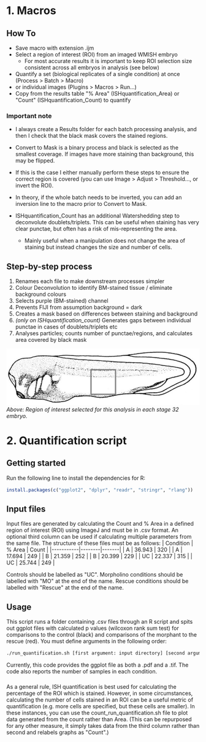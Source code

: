 # 1. Macros
## How To
- Save macro with extension .ijm
- Select a region of interest (ROI) from an imaged WMISH embryo
  - For most accurate results it is important to keep ROI selection size consistent across all embryos in analysis (see below)
- Quantify a set (biological replicates of a single condition) at once (Process > Batch > Macro)
- or individual images (Plugins > Macros > Run...)
- Copy from the results table "% Area" (ISHquantification_Area) or "Count" (ISHquantification_Count) to quantify

### **Important note**
- I always create a Results folder for each batch processing analysis, and then I check that the black mask covers the stained regions.
- Convert to Mask is a binary process and black is selected as the smallest coverage. If images have more staining than background, this may be flipped.
- If this is the case I either manually perform these steps to ensure the correct region is covered (you can use Image > Adjust > Threshold..., or invert the ROI).
- In theory, if the whole batch needs to be inverted, you can add an inversion line to the macro prior to Convert to Mask.

- ISHquantification_Count has an additional Watershedding step to deconvolute doublets/triplets. This can be useful when staining has very clear punctae, but often has a risk of mis-representing the area.
  - Mainly useful when a manipulation does not change the area of staining but instead changes the size and number of cells.


## Step-by-step process
1. Renames each file to make downstream processes simpler
2. Colour Deconvolution to identify BM-stained tissue / eliminate background colours
3. Selects purple (BM-stained) channel
4. Prevents FIJI from assumption background = dark
5. Creates a mask based on differences between staining and background
6. _(only on ISHquantification_count)_ Generates gaps between individual punctae in cases of doublets/triplets etc
7. Analyses particles; counts number of punctae/regions, and calculates area covered by black mask


![ROI example](/Macros/Example_ROI.jpg "ROI")  
_Above: Region of interest selected for this analysis in each stage 32 embryo._

# 2. Quantification script

## Getting started
Run the following line to install the dependencies for R:
```R
install.packages(c("ggplot2", "dplyr", "readr", "stringr", "rlang"))
```

## Input files
Input files are generated by calculating the Count and % Area in a defined region of interest (ROI) using ImageJ and must be in .csv format. An optional third column can be used if calculating multiple parameters from the same file.
The structure of these files must be as follows:
| Condition | % Area | Count |
|-----------|--------|-------|
| A         | 36.943 | 320   |
| A         | 17.694 | 249   |
| B         | 21.359 | 252   |
| B         | 20.399 | 229   |
| UC        | 22.337 | 315   |
| UC        | 25.744 | 249   |

Controls should be labelled as "UC". Morpholino conditions should be labelled with "MO" at the end of the name. Rescue conditions should be labelled with "Rescue" at the end of the name.
## Usage
This script runs a folder containing .csv files through an R script and spits out ggplot files with calculated p values (wilcoxon rank sum test) for comparisons to the control (black) and comparisons of the morphant to the rescue (red). You must define arguments in the following order:
```bash
./run_quantification.sh [first argument: input directory] [second argument: output directory]
```
Currently, this code provides the ggplot file as both a .pdf and a .tif. The code also reports the number of samples in each condition.
###
As a general rule, ISH quantification is best used for calculating the percentage of the ROI which is stained. However, in some circumstances, calculating the number of cells stained in an ROI can be a useful metric of quantification (e.g. more cells are specified, but these cells are smaller). In these instances, you can use the count_run_quantification.sh file to plot data generated from the count rather than Area. (This can be repurposed for any other measure, it simply takes data from the third column rather than second and relabels graphs as "Count".)
